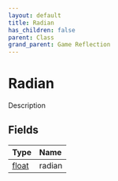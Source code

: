 ```yaml
---
layout: default
title: Radian
has_children: false
parent: Class
grand_parent: Game Reflection
---
```

# Radian
Description 

## Fields
| Type | Name |
|:-------------|:--------------|
| [float](/game-reflection/components/float.md) | radian |
